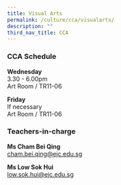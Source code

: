 ```yaml
---
title: Visual Arts
permalink: /culture/cca/visualarts/
description: ""
third_nav_title: CCA
---
```

### CCA Schedule

**Wednesday**  
3.30 - 6.00pm  
Art Room / TR11-06

**Friday**  
If necessary  
Art Room / TR11-06

### Teachers-in-charge

**Ms Cham Bei Qing**  
[cham.bei.qing@ejc.edu.sg](mailto:cham.bei.qing@ejc.edu.sg)

**Ms Low Sok Hui**     
[low.sok.hui@ejc.edu.sg](mailto:candice.chua@ejc.edu.sg)